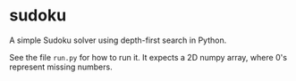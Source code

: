 # sudoku
A simple Sudoku solver using depth-first search in Python.

See the file `run.py` for how to run it. It expects a 2D numpy array, where 0's represent missing numbers.
